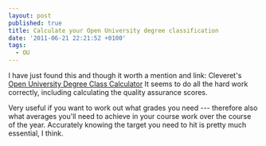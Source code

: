 ```yaml
---
layout: post
published: true
title: Calculate your Open University degree classification
date: '2011-06-21 22:21:52 +0100'
tags: 
  - OU
---
```

I have just found this and though it worth a mention and link: Cleveret's [Open University Degree Class Calculator](http://cleveret.net/?page_id=29)  It seems to do all the hard work correctly, including calculating the quality assurance scores.

Very useful if you want to work out what grades you need --- therefore also what averages you'll need to achieve in your course work over the course of the year. Accurately knowing the target you need to hit is pretty much essential, I think.
